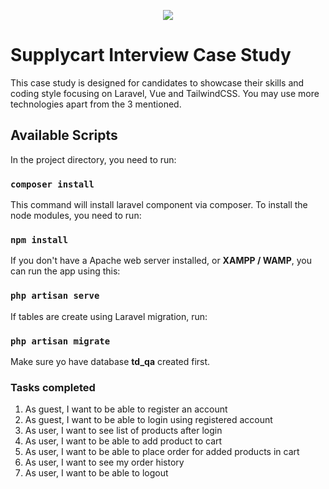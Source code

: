 <p align="center">
    <img align="center" src="https://supplycart.my/wp-content/uploads/2019/09/sc_logo_tm.png">
</p>

# Supplycart Interview Case Study

This case study is designed for candidates to showcase their skills and coding style focusing on Laravel, Vue and TailwindCSS. You may use more technologies apart from the 3 mentioned. 

## Available Scripts

In the project directory, you need to run:

### `composer install`

This command will install laravel component via composer.
To install the node modules, you need to run:

### `npm install`

If you don't have a Apache web server installed, or **XAMPP / WAMP**, you can run the app using this:

### `php artisan serve`

If tables are create using Laravel migration, run:

### `php artisan migrate`

Make sure yo have database **td_qa** created first.

### Tasks completed

1. As guest, I want to be able to register an account
2. As guest, I want to be able to login using registered account
3. As user, I want to see list of products after login
4. As user, I want to be able to add product to cart
5. As user, I want to be able to place order for added products in cart
6. As user, I want to see my order history
7. As user, I want to be able to logout

